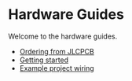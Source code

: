 # Hardware Guides

Welcome to the hardware guides.

- [Ordering from JLCPCB](/hardware-guides/jlc-ordering)
- [Getting started](/hardware-guides/getting-started)
- [Example project wiring](/hardware-guides/example-wiring)


